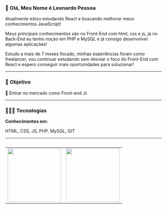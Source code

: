### 👋 Olá, Meu Nome é Leonardo Pessoa

<p>Atualmente estou estudando React e buscando melhorar meus conhecimentos JavaScript!</p>

<p>Meus principais conhecimentos são no Front-End com html, css e js, já no Back-End eu tenho noção em PHP e MySQL e já consigo desenvolver algumas aplicações!</p>

<p>Estudo a mais de 7 meses focado, minhas experiências foram como freelancer, vou continuar estudando sem desviar o foco do Front-End com React e espero conseguir mais oportunidades para solucionar!</p>

---

### 🎯 Objetivo
<p>📌 Entrar no mercado como Front-end Jr.</p> 

---

### 👨🏼‍💻 Tecnologias
**Conhecimentos em:**
<p>
  HTML,
  CSS,
  JS,
  PHP,
  MySQL,
  GIT
</p>

---

<table align='left'>
  <row>
    <td>
     <!-- Card -->
      <img height='172' src='https://github-readme-stats.vercel.app/api/top-langs/?username=leonardopess&layout=compact'>
    </td>
    <td>
      <img height='172' src='https://github-readme-stats.vercel.app/api?username=leonardopess&show_icons=true'>
    </td>
  </row>
</table>
